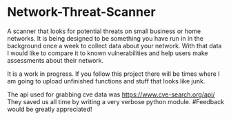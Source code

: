 # Network-Threat-Scanner
A scanner that looks for potential threats on small business or home networks.
It is being designed to be something you have run in in the background once a week to collect data about your network.
With that data I would like to compare it to known vulnerabilities and help users make assessments about their network. 

It is a work in progress. If you follow this project there will be times where I am going to upload unfinished functions and stuff that looks like junk.

The api used for grabbing cve data was https://www.cve-search.org/api/
They saved us all time by writing a very verbose python module.
#Feedback would be greatly appreciated!
